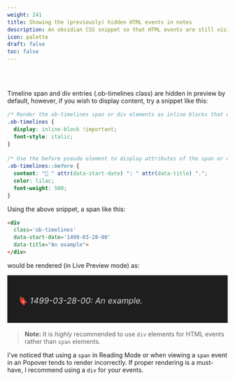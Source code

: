 ```yaml
---
weight: 241
title: Showing the (previously) hidden HTML events in notes
description: An obsidian CSS snippet so that HTML events are still visible in Reading or Live Preview modes. 
icon: palette
draft: false
toc: false
---
```


<br></br>

Timeline span and div entries (.ob-timelines class) are hidden in preview by default, however, if you wish to display content, try a snippet like this: 

```css
/* Render the ob-timelines span or div elements as inline blocks that use an italic font */
.ob-timelines {
  display: inline-block !important;
  font-style: italic;
}

/* Use the before pseudo element to display attributes of the span or div */
.ob-timelines::before {
  content: "🔖 " attr(data-start-date) ": " attr(data-title) ".";
  color: lilac;
  font-weight: 500;
}
```

Using the above snippet, a span like this: 

```html
<div
  class='ob-timelines'
  data-start-date='1499-03-28-00'
  data-title="An example">
</div>
```

would be rendered (in Live Preview mode) as: 

![styled span example](./images/styled-event-span.png)

> **Note:** It is *highly* recommended to use `div` elements for HTML events rather than `span` elements.

I've noticed that using a `span` in Reading Mode or when viewing a `span` event in an Popover tends to render incorrectly. If proper rendering is a must-have, I recommend using a `div` for your events.

